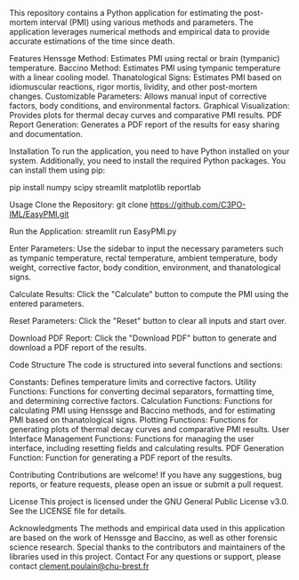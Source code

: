 This repository contains a Python application for estimating the post-mortem interval (PMI) using various methods and parameters. 
The application leverages numerical methods and empirical data to provide accurate estimations of the time since death.

Features
Henssge Method: Estimates PMI using rectal or brain (tympanic) temperature.
Baccino Method: Estimates PMI using tympanic temperature with a linear cooling model.
Thanatological Signs: Estimates PMI based on idiomuscular reactions, rigor mortis, lividity, and other post-mortem changes.
Customizable Parameters: Allows manual input of corrective factors, body conditions, and environmental factors.
Graphical Visualization: Provides plots for thermal decay curves and comparative PMI results.
PDF Report Generation: Generates a PDF report of the results for easy sharing and documentation.

Installation
To run the application, you need to have Python installed on your system. Additionally, you need to install the required Python packages. You can install them using pip:

pip install numpy scipy streamlit matplotlib reportlab

Usage
Clone the Repository:
git clone https://github.com/C3PO-IML/EasyPMI.git

Run the Application:
streamlit run EasyPMI.py

Enter Parameters: Use the sidebar to input the necessary parameters such as tympanic temperature, rectal temperature, ambient temperature, body weight, corrective factor, body condition, environment, and thanatological signs.

Calculate Results: Click the "Calculate" button to compute the PMI using the entered parameters.

Reset Parameters: Click the "Reset" button to clear all inputs and start over.

Download PDF Report: Click the "Download PDF" button to generate and download a PDF report of the results.

Code Structure
The code is structured into several functions and sections:

Constants: Defines temperature limits and corrective factors.
Utility Functions: Functions for converting decimal separators, formatting time, and determining corrective factors.
Calculation Functions: Functions for calculating PMI using Henssge and Baccino methods, and for estimating PMI based on thanatological signs.
Plotting Functions: Functions for generating plots of thermal decay curves and comparative PMI results.
User Interface Management Functions: Functions for managing the user interface, including resetting fields and calculating results.
PDF Generation Function: Function for generating a PDF report of the results.

Contributing
Contributions are welcome! If you have any suggestions, bug reports, or feature requests, please open an issue or submit a pull request.

License
This project is licensed under the GNU General Public License v3.0. See the LICENSE file for details.

Acknowledgments
The methods and empirical data used in this application are based on the work of Henssge and Baccino, as well as other forensic science research.
Special thanks to the contributors and maintainers of the libraries used in this project.
Contact
For any questions or support, please contact clement.poulain@chu-brest.fr
